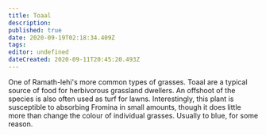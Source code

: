 ```yaml
---
title: Toaal
description: 
published: true
date: 2020-09-19T02:18:34.409Z
tags: 
editor: undefined
dateCreated: 2020-09-11T20:45:20.493Z
---
```


One of Ramath-lehi's more common types of grasses. Toaal are a typical source of food for herbivorous grassland dwellers. An offshoot of the species is also often used as turf for lawns. Interestingly, this plant is susceptible to absorbing Fromina in small amounts, though it does little more than change the colour of individual grasses. Usually to blue, for some reason.